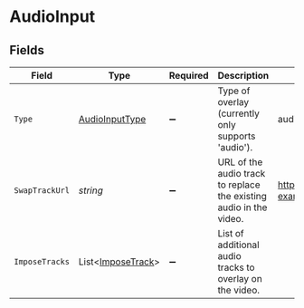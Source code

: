 # AudioInput


## Fields

| Field                                                                                        | Type                                                                                         | Required                                                                                     | Description                                                                                  | Example                                                                                      |
| -------------------------------------------------------------------------------------------- | -------------------------------------------------------------------------------------------- | -------------------------------------------------------------------------------------------- | -------------------------------------------------------------------------------------------- | -------------------------------------------------------------------------------------------- |
| `Type`                                                                                       | [AudioInputType](../../Models/Components/AudioInputType.md)                                  | :heavy_minus_sign:                                                                           | Type of overlay (currently only supports 'audio').                                           | audio                                                                                        |
| `SwapTrackUrl`                                                                               | *string*                                                                                     | :heavy_minus_sign:                                                                           | URL of the audio track to replace the existing audio in the video.                           | https://file-examples.com/storage/fe0e9b723466913cf9611b7/2017/11/file_example_MP3_700KB.mp3 |
| `ImposeTracks`                                                                               | List<[ImposeTrack](../../Models/Components/ImposeTrack.md)>                                  | :heavy_minus_sign:                                                                           | List of additional audio tracks to overlay on the video.                                     |                                                                                              |